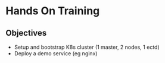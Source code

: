 # Hands On Training

## Objectives
-  Setup and bootstrap K8s cluster (1 master, 2 nodes, 1 ectd)
-  Deploy a demo service (eg nginx)